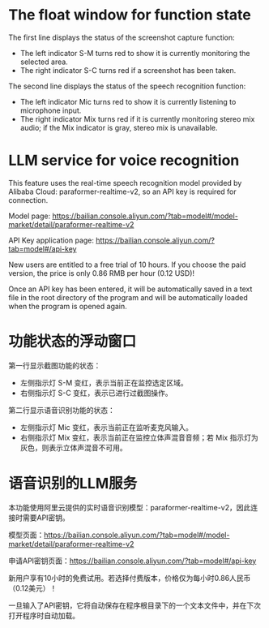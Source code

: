 # The float window for function state

The first line displays the status of the screenshot capture function:

- The left indicator S-M turns red to show it is currently monitoring the selected area.
- The right indicator S-C turns red if a screenshot has been taken.

The second line displays the status of the speech recognition function:

- The left indicator Mic turns red to show it is currently listening to microphone input.
- The right indicator Mix turns red if it is currently monitoring stereo mix audio; if the Mix indicator is gray, stereo mix is unavailable.

# LLM service for voice recognition

This feature uses the real-time speech recognition model provided by Alibaba Cloud: paraformer-realtime-v2, so an API key is required for connection.

Model page: https://bailian.console.aliyun.com/?tab=model#/model-market/detail/paraformer-realtime-v2

API Key application page: https://bailian.console.aliyun.com/?tab=model#/api-key

New users are entitled to a free trial of 10 hours. If you choose the paid version, the price is only 0.86 RMB per hour (0.12 USD)!

Once an API key has been entered, it will be automatically saved in a text file in the root directory of the program and will be automatically loaded when the program is opened again.


# 功能状态的浮动窗口
第一行显示截图功能的状态：
- 左侧指示灯 S-M 变红，表示当前正在监控选定区域。
- 右侧指示灯 S-C 变红，表示已进行过截图操作。

第二行显示语音识别功能的状态：
- 左侧指示灯 Mic 变红，表示当前正在监听麦克风输入。
- 右侧指示灯 Mix 变红，表示当前正在监控立体声混音音频；若 Mix 指示灯为灰色，则表示立体声混音不可用。

# 语音识别的LLM服务
本功能使用阿里云提供的实时语音识别模型：paraformer-realtime-v2，因此连接时需要API密钥。

模型页面：https://bailian.console.aliyun.com/?tab=model#/model-market/detail/paraformer-realtime-v2

申请API密钥页面：https://bailian.console.aliyun.com/?tab=model#/api-key

新用户享有10小时的免费试用。若选择付费版本，价格仅为每小时0.86人民币（0.12美元）！

一旦输入了API密钥，它将自动保存在程序根目录下的一个文本文件中，并在下次打开程序时自动加载。